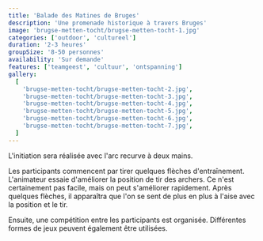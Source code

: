 ```yaml
---
title: 'Balade des Matines de Bruges'
description: 'Une promenade historique à travers Bruges'
image: 'brugse-metten-tocht/brugse-metten-tocht-1.jpg'
categories: ['outdoor', 'cultureel']
duration: '2-3 heures'
groupSize: '8-50 personnes'
availability: 'Sur demande'
features: ['teamgeest', 'cultuur', 'ontspanning']
gallery:
  [
    'brugse-metten-tocht/brugse-metten-tocht-2.jpg',
    'brugse-metten-tocht/brugse-metten-tocht-3.jpg',
    'brugse-metten-tocht/brugse-metten-tocht-4.jpg',
    'brugse-metten-tocht/brugse-metten-tocht-5.jpg',
    'brugse-metten-tocht/brugse-metten-tocht-6.jpg',
    'brugse-metten-tocht/brugse-metten-tocht-7.jpg',
  ]
---
```


L'initiation sera réalisée avec l'arc recurve à deux mains.

Les participants commencent par tirer quelques flèches d'entraînement. L'animateur essaie d'améliorer la position de tir des archers. Ce n'est certainement pas facile, mais on peut s'améliorer rapidement. Après quelques flèches, il apparaîtra que l'on se sent de plus en plus à l'aise avec la position et le tir.

Ensuite, une compétition entre les participants est organisée. Différentes formes de jeux peuvent également être utilisées.
